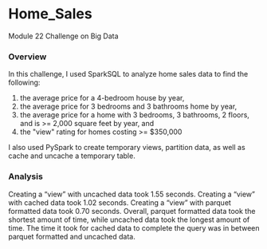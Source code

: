 # Home_Sales

Module 22 Challenge on Big Data

### Overview
In this challenge, I used SparkSQL to analyze home sales data to find the following:
1. the average price for a 4-bedroom house by year, 
2. the average price for 3 bedrooms and 3 bathrooms home by year, 
3. the average price for a home with 3 bedrooms, 3 bathrooms, 2 floors, and is >= 2,000 square feet by year, and
4. the "view" rating for homes costing >= $350,000

I also used PySpark to create temporary views, partition data, as well as cache and uncache a temporary table.  

### Analysis 
Creating a “view” with uncached data took 1.55 seconds. Creating a “view” with cached data took 1.02 seconds. Creating a “view” with parquet formatted data took 0.70 seconds. Overall, parquet formatted data took the shortest amount of time, while uncached data took the longest amount of time. The time it took for cached data to complete the query was in between parquet formatted and uncached data. 
